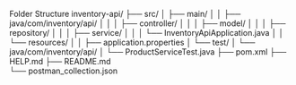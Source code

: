 Folder Structure
inventory-api/
├── src/
│   ├── main/
│   │   ├── java/com/inventory/api/
│   │   │   ├── controller/
│   │   │   ├── model/
│   │   │   ├── repository/
│   │   │   ├── service/
│   │   │   └── InventoryApiApplication.java
│   │   └── resources/
│   │       ├── application.properties
│   └── test/
│       └── java/com/inventory/api/
│           └── ProductServiceTest.java
├── pom.xml
├── HELP.md
├── README.md  
└── postman_collection.json  
